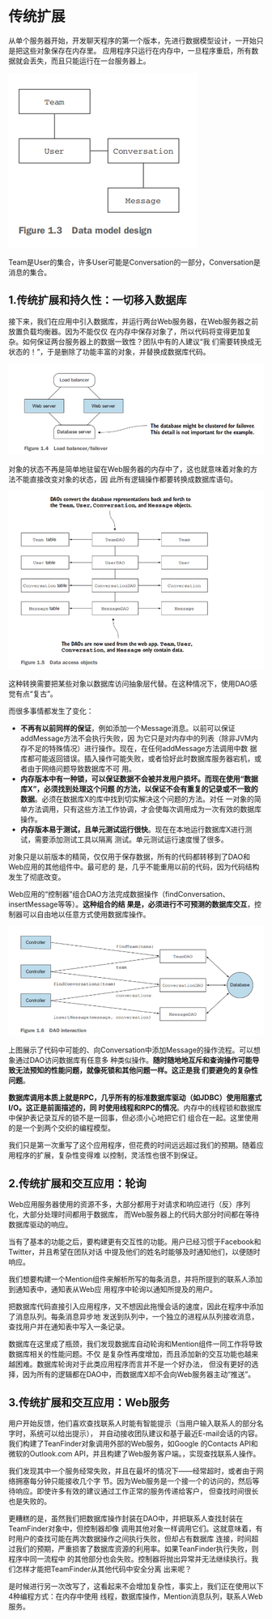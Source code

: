 传统扩展
===================================================================================
从单个服务器开始，开发聊天程序的第一个版本，先进行数据模型设计，一开始只是把这些对象保存在内存里。
应用程序只运行在内存中，一旦程序重启，所有数据就会丢失，而且只能运行在一台服务器上。

![数据模型设计](img/5.png)

Team是User的集合，许多User可能是Conversation的一部分，Conversation是消息的集合。

## 1.传统扩展和持久性：一切移入数据库
接下来，我们在应用中引入数据库，并运行两台Web服务器，在Web服务器之前放置负载均衡器。因为不能仅仅
在内存中保存对象了，所以代码将变得更加复杂。如何保证两台服务器上的数据一致性？团队中有的人建议“我
们需要转换成无状态的！”，于是删除了功能丰富的对象，并替换成数据库代码。

![负载平衡器/容错](img/6.png)

对象的状态不再是简单地驻留在Web服务器的内存中了，这也就意味着对象的方法不能直接改变对象的状态，因
此所有逻辑操作都要转换成数据库语句。

![数据访问对象](img/7.png)

这种转换需要把某些对象以数据库访问抽象层代替。在这种情况下，使用DAO感觉有点“复古”。

而很多事情都发生了变化：
+ **不再有以前同样的保证**，例如添加一个Message消息。以前可以保证addMessage方法不会执行失败，因
为它只是对内存中的列表（除非JVM内存不足的特殊情况）进行操作。现在，在任何addMessage方法调用中数
据库都可能返回错误。插入操作可能失败，或者恰好此时数据库服务器宕机，或者由于网络问题导致数据库不可
用。
+ **内存版本中有一种锁，可以保证数据不会被并发用户损坏。而现在使用“数据库X”，必须找到处理这个问题
的方法，以保证不会有重复的记录或不一致的数据**。必须在数据库X的库中找到切实解决这个问题的方法。对任
一对象的简单方法调用，只有这些方法工作协调，才会使每次调用成为一次有效的数据库操作。
+ **内存版本易于测试，且单元测试运行很快**。现在在本地运行数据库X进行测试，需要添加测试工具以隔离
测试。单元测试运行速度慢了很多。

对象只是以前版本的精简，仅仅用于保存数据，所有的代码都转移到了DAO和Web应用的其他组件中。最可悲的
是，几乎不能重用以前的代码，因为代码结构发生了彻底改变。

Web应用的“控制器”组合DAO方法完成数据操作（findConversation、insertMessage等等）。**这种组合的结
果是，必须进行不可预测的数据库交互**，控制器可以自由地以任意方式使用数据库操作。

![DAO交互](img/8.png)

上图展示了代码中可能的、向Conversation中添加Message的操作流程。可以想象通过DAO访问数据库有任意多
种类似操作。**随时随地地互斥和查询操作可能导致无法预知的性能问题，就像死锁和其他问题一样。这正是我
们要避免的复杂性问题**。 

**数据库调用本质上就是RPC，几乎所有的标准数据库驱动（如JDBC）使用阻塞式I/O。这正是前面描述的，同
时使用线程和RPC的情况**。内存中的线程锁和数据库中保护表记录互斥的锁不是一回事，但必须小心地把它们
组合在一起。这里使用的是一个到两个交织的编程模型。

我们只是第一次重写了这个应用程序，但花费的时间远远超过我们的预期。随着应用程序的扩展，复杂性变得难
以控制，灵活性也很不到保证。

## 2.传统扩展和交互应用：轮询
Web应用服务器使用的资源不多，大部分都用于对请求和响应进行（反）序列化，大部分处理时间都用于数据库，
而Web服务器上的代码大部分时间都在等待数据库驱动的响应。

当有了基本的功能之后，要构建更有交互性的功能。用户已经习惯于Facebook和Twitter，并且希望在团队对话
中提及他们的姓名时能够及时通知他们，以便随时响应。

我们想要构建一个Mention组件来解析所写的每条消息，并将所提到的联系人添加到通知表中，通知表从Web应
用程序中轮询以通知所提及的用户。

把数据库代码直接引入应用程序，又不想因此拖慢会话的速度，因此在程序中添加了消息队列。每条消息异步地
发送到队列中，一个独立的进程从队列接收消息，查找用户并在通知表中写入一条记录。

数据库在这里成了瓶颈，我们发现数据库自动轮询和Mention组件一同工作将导致数据库相关的性能问题。不仅
是复杂性再度增加，而且添加新的交互功能也越来越困难。数据库轮询对于此类应用程序而言并不是一个好办法，
但没有更好的选择，因为所有的逻辑都在DAO中，而数据库X却不会向Web服务器主动“推送”。

## 3.传统扩展和交互应用：Web服务
用户开始反馈，他们喜欢查找联系人时能有智能提示（当用户输入联系人的部分名字时，系统可以给出提示），
并自动接收团队建议和基于最近E-mail会话的内容。我们构建了TeanFinder对象调用外部的Web服务，如Google
的Contacts API和微软的Outlook.com API，并且构建了Web服务客户端。，实现查找联系人操作。

我们发现其中一个服务经常失败，并且在最坏的情况下——经常超时，或者由于网络拥塞每分钟只能接收几个字
节。因为Web服务是一个接一个的访问的，然后等待响应。即使许多有效的建议通过工作正常的服务传递给客户，
但查找时间很长也是失败的。

更糟糕的是，虽然我们把数据库操作封装在DAO中，并把联系人查找封装在TeamFinder对象中，但控制器却像
调用其他对象一样调用它们。这就意味着，有时用户的查找可能在两次数据操作之间执行失败，但却占有数据库
连接，时间超过我们的预期，严重损害了数据库资源的利用率。如果TeanFinder执行失败，则程序中同一流程中
的其他部分也会失败。控制器将抛出异常并无法继续执行。我们怎样才能把TeamFinder从其他代码中安全分离
出来呢？

是时候进行另一次改写了，这看起来不会增加复杂性，事实上，我们正在使用以下4种编程方式：在内存中使用
线程，数据库操作，Mention消息队列，联系人Web服务。




